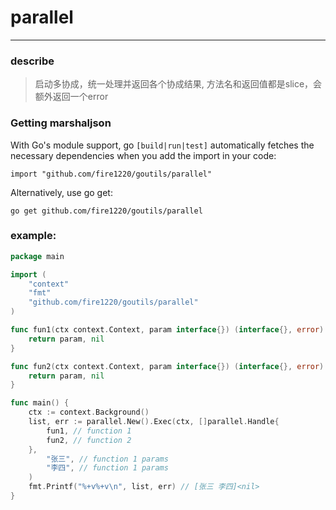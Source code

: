 # parallel

---

### describe
> 启动多协成，统一处理并返回各个协成结果,
> 方法名和返回值都是slice，会额外返回一个error

### Getting marshaljson
With Go's module support, go `[build|run|test]` automatically fetches the necessary dependencies when you add the import in your code:
```shell
import "github.com/fire1220/goutils/parallel"
```

Alternatively, use go get:

```shell
go get github.com/fire1220/goutils/parallel
```

### example:
```go
package main

import (
	"context"
	"fmt"
	"github.com/fire1220/goutils/parallel"
)

func fun1(ctx context.Context, param interface{}) (interface{}, error) {
	return param, nil
}

func fun2(ctx context.Context, param interface{}) (interface{}, error) {
	return param, nil
}

func main() {
	ctx := context.Background()
	list, err := parallel.New().Exec(ctx, []parallel.Handle{
		fun1, // function 1
		fun2, // function 2
	},
		"张三", // function 1 params
		"李四", // function 1 params
	)
	fmt.Printf("%+v%+v\n", list, err) // [张三 李四]<nil>
}
```
